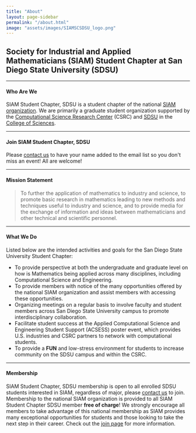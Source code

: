 ```yaml
---
title: "About"
layout: page-sidebar
permalink: "/about.html"
image: "assets/images/SIAMSCSDSU_logo.png"
---
```


## Society for Industrial and Applied Mathematicians (SIAM) Student Chapter at San Diego State University (SDSU)

<hr>

#### Who Are We

SIAM Student Chapter, SDSU is a student chapter of the national [SIAM organization](https://www.siam.org/). We are primarily a graduate student organization supported by the [Computational Science Research Center](https://www.csrc.sdsu.edu/csrc/) (CSRC) and [SDSU](https://www.sdsu.edu/) in the [College of Sciences](https://sciences.sdsu.edu/).

<hr>

#### Join SIAM Student Chapter, SDSU

Please [contact us](/contact.html) to have your name added to the email list so you don't miss an event! All are welcome!

<hr>

#### Mission Statement

> To further the application of mathematics to industry and science, to promote basic research in mathematics leading to new methods and techniques useful to industry and science, and to provide media for the exchange of information and ideas between mathematicians and other technical and scientific personnel.

<hr>

#### What We Do

Listed below are the intended activities and goals for the San Diego State University Student Chapter:

- To provide perspective at both the undergraduate and graduate level on how is Mathematics being applied across many disciplines, including Computational Science and Engineering.
- To provide members with notice of the many opportunities offered by the national SIAM organization and assist members with accessing these opportunities.
- Organizing meetings on a regular basis to involve faculty and student members across San Diego State University campus to promote interdisciplinary collaboration.
- Facilitate student success at the Applied Computational Science and Engineering Student Support (ACSESS) poster event, which provides U.S. industries and CSRC partners to network with computational students.
- To provide a **FUN** and low-stress environment for students to increase community on the SDSU campus and within the CSRC.

<hr>

#### Membership 

SIAM Student Chapter, SDSU membership is open to all enrolled SDSU students interested in SIAM, regardless of major, please [contact us](/contact.html) to join. Membership to the national SIAM organization is provided to all SIAM Student Chapter SDSU member **free of charge**! We strongly encourage all members to take advantage of this national membership as SIAM provides many exceptional opportunities for students and those looking to take the next step in their career. Check out the [join page](/join.html) for more information.